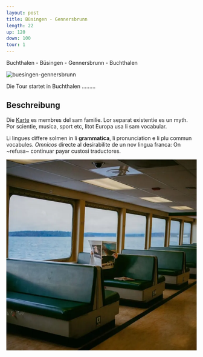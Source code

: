 ```yaml
---
layout: post
title: Büsingen - Gennersbrunn
length: 22
up: 120
down: 100
tour: 1
---
```

Buchthalen - Büsingen - Gennersbrunn - Buchthalen

![buesingen-gennersbrunn](/images/buesingen-gennersbrunn.jpg)

Die Tour startet in Buchthalen .........

## Beschreibung

Die [Karte](/downloads/buesingen_gennersbrunn.pdf) es membres del sam familie. Lor separat existentie es un myth. Por scientie, musica, sport etc, litot Europa usa li sam vocabular.

Li lingues differe solmen in li **grammatica**, li pronunciation e li plu commun vocabules. _Omnicos_ directe al desirabilite de un nov lingua franca: On ~refusa~ continuar payar custosi traductores.

![](/images/cover-4.webp)
